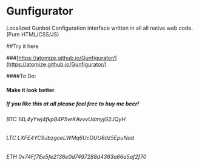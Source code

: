 # Gunfigurator
Localized Gunbot Configuration interface written in all all native web code. (Pure HTML/CSS/JS)

##Try it here

###[https://atomize.github.io/Gunfigurator/](https://atomize.github.io/Gunfigurator/)


####To Do:
#### Make it look better.

##### If you like this at all please feel free to buy me beer!
###### BTC 14L4yYwj4fkpB4P5vrKAvvvUdmyjG2JQyH
###### LTC LXFE4YC9JbzgoeLWMq6UcDUU8dz5EpuNod
###### ETH 0x74Ff7Ee5fe2136e0d7497288d4363a66a5af2f70

